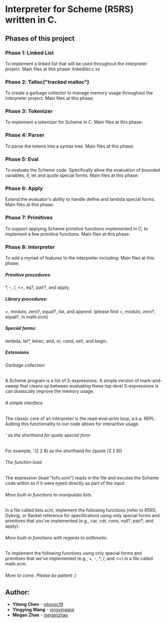 # Interpreter for Scheme (R5RS) written in C.

## Phases of this project
### Phase 1: Linked List
To implement a linked list that will be used throughout the interpreter project.
Main files at this phase: linkedlist.c xx

### Phase 2: Talloc("tracked malloc")
To create a garbage collector to manage memory usage throughout the interpreter project.
Main files at this phase:

### Phase 3: Tokenizer
To implement a tokenizer for Scheme in C.
Main files at this phase:

### Phase 4: Parser
To parse the tokens into a syntax tree.
Main files at this phase:

### Phase 5: Eval
To evaluate the Scheme code. Specifically allow the evaluation of
bounded variables, if, let and quote special forms.
Main files at this phase:

### Phase 6: Apply
Extend the evaluator's ability to handle define and lambda special forms.
Main files at this phase:

### Phase 7: Primitives
To support applying Scheme primitive functions implemented in C; to implement a few primitive functions.
Main files at this phase:

### Phase 8: Interpreter
To add a myriad of features to the interpreter including:
Main files at this phase:

##### Primitive procedures:
*, -, /, <=, eq?, pair?, and apply.
##### Library procedures:
=, modulo, zero?, equal?, list, and append.
(please find =, modulo, zero?, equal?, in math.scm)

##### Special forms: 
lambda, let*, letrec, and, or, cond, set!, and begin.
##### Extensions 
###### Garbage collection
A Scheme program is a list of S-expressions. A simple version of mark-and-sweep that cleans up between evaluating these top-level S-expressions is can drastically improve the memory usage. 
###### A simple interface
The classic core of an interpreter is the read–eval–print loop, a.k.a. REPL. Adding this functionality to our code allows for interactive usage.
###### ' as the shorthand for quote special form
For example, '(2 2 8) as the shorthand for (quote (2 2 8))
###### The function load
The expression (load "tofu.scm") reads in the file and excutes the Scheme code within as if it were typed directly as part of the input.
###### More built-in functions to manipulate lists.
In a file called lists.scm, implement the following functions (refer to R5RS, Dybvig, or Racket reference for specification) using only special forms and primitives that you've implemented (e.g., car, cdr, cons, null?, pair?, and apply).
###### More built-in functions with regards to arithmetic.
To implement the following functions using only special forms and primitives that we've implemented (e.g., +, -, *, /, and <=) in a file called math.scm.
###### More to come. Please be patient :)





## Author: 
* **Yitong Chen** - [yitongc19](https://github.com/yitongc19)
* **Yingying Wang** - [yingyingww](https://github.com/yingyingww)
* **Megan Zhao** - [meganzhao](https://github.com/meganzhao)
